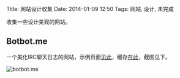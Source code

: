 Title: 网站设计收集
Date: 2014-01-09 12:50
Tags: 网站, 设计, 未完成

[1]: /static/images/website-designs/botbot.me.png "botbot.me screenshot"

收集一些设计美观的网站。

## Botbot.me
一个美化IRC聊天日志的网站，示例页面[见此](https://botbot.me/how-to-setup-irc-channel/)，缓存[在此](http://static.atime.me/website-designs-collection/botbot.me/how-to-setup-irc-channel/)，截图见下。

![botbot.me][1]

